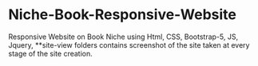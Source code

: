 # Niche-Book-Responsive-Website
Responsive Website on Book Niche using Html, CSS, Bootstrap-5, JS, Jquery, **site-view folders contains screenshot of the site taken at every stage of the site creation.
